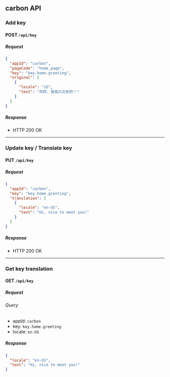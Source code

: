 ## carbon API

### Add key

#### POST `/api/key`

##### Request

```json
{
  "appId": "carbon",
  "pageCode": "home_page",
  "key": "key.home.greeting",
  "original": [
    {
      "locale": "zh",
      "text": "你好，很高兴见到你！"
    }
  ]
}
```

##### Response

- HTTP 200 OK

---

### Update key / Translate key

#### PUT `/api/key`

##### Request

```json
{
  "appId": "carbon",
  "key": "key.home.greeting",
  "translation": [
    {
      "locale": "en-US",
      "text": "Hi, nice to meet you!"
    }
  ]
}
```

##### Response

- HTTP 200 OK

---

### Get key translation

#### GET `/api/key`

##### Request

###### Query

- appId: `carbon`
- key: `key.home.greeting`
- locale: `en-US`

##### Response

```json
{
  "locale": "en-US",
  "text": "Hi, nice to meet you!"
}
```